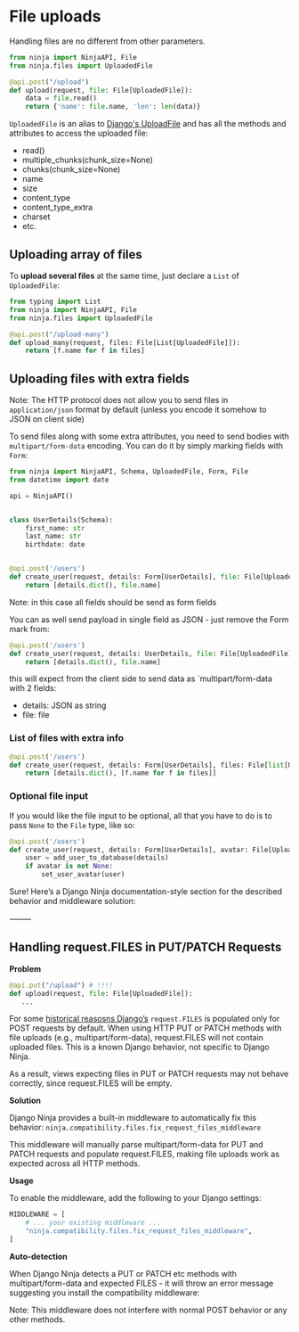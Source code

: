 # File uploads

Handling files are no different from other parameters.

```python hl_lines="1 2 5"
from ninja import NinjaAPI, File
from ninja.files import UploadedFile

@api.post("/upload")
def upload(request, file: File[UploadedFile]):
    data = file.read()
    return {'name': file.name, 'len': len(data)}
```


`UploadedFile` is an alias to [Django's UploadFile](https://docs.djangoproject.com/en/stable/ref/files/uploads/#django.core.files.uploadedfile.UploadedFile) and has all the methods and attributes to access the uploaded file:

 - read()
 - multiple_chunks(chunk_size=None)
 - chunks(chunk_size=None)
 - name
 - size
 - content_type
 - content_type_extra
 - charset
 - etc.

## Uploading array of files

To **upload several files** at the same time, just declare a `List` of `UploadedFile`:


```python hl_lines="1 6"
from typing import List
from ninja import NinjaAPI, File
from ninja.files import UploadedFile

@api.post("/upload-many")
def upload_many(request, files: File[List[UploadedFile]]):
    return [f.name for f in files]
```

## Uploading files with extra fields

Note: The HTTP protocol does not allow you to send files in `application/json` format by default (unless you encode it somehow to JSON on client side)

To send files along with some extra attributes, you need to send bodies with `multipart/form-data` encoding. You can do it by simply marking fields with `Form`:

```python hl_lines="14"
from ninja import NinjaAPI, Schema, UploadedFile, Form, File
from datetime import date

api = NinjaAPI()


class UserDetails(Schema):
    first_name: str
    last_name: str
    birthdate: date


@api.post('/users')
def create_user(request, details: Form[UserDetails], file: File[UploadedFile]):
    return [details.dict(), file.name]

```

Note: in this case all fields should be send as form fields

You can as well send payload in single field as JSON - just remove the Form mark from:

```python
@api.post('/users')
def create_user(request, details: UserDetails, file: File[UploadedFile]):
    return [details.dict(), file.name]

```

this will expect from the client side to send data as `multipart/form-data with 2 fields:
  
  - details: JSON as string
  - file: file


### List of files with extra info

```python
@api.post('/users')
def create_user(request, details: Form[UserDetails], files: File[list[UploadedFile]]):
    return [details.dict(), [f.name for f in files]]
```

### Optional file input

If you would like the file input to be optional, all that you have to do is to pass `None` to the `File` type, like so:

```python
@api.post('/users')
def create_user(request, details: Form[UserDetails], avatar: File[UploadedFile] = None):
    user = add_user_to_database(details)
    if avatar is not None:
        set_user_avatar(user)
```



Sure! Here’s a Django Ninja documentation-style section for the described behavior and middleware solution:

⸻

## Handling request.FILES in PUT/PATCH Requests

**Problem**

```python
@api.put("/upload") # !!!!
def upload(request, file: File[UploadedFile]):
   ...
```

For some [historical reasosns Django’s](https://groups.google.com/g/django-users/c/BeBKj_6qNsc) `request.FILES` is populated only for POST requests by default. When using HTTP PUT or PATCH methods with file uploads (e.g., multipart/form-data), request.FILES will not contain uploaded files. This is a known Django behavior, not specific to Django Ninja.

As a result, views expecting files in PUT or PATCH requests may not behave correctly, since request.FILES will be empty.

**Solution**

Django Ninja provides a built-in middleware to automatically fix this behavior:
`ninja.compatibility.files.fix_request_files_middleware`

This middleware will manually parse multipart/form-data for PUT and PATCH requests and populate request.FILES, making file uploads work as expected across all HTTP methods.

**Usage**

To enable the middleware, add the following to your Django settings:

```python
MIDDLEWARE = [
    # ... your existing middleware ...
    "ninja.compatibility.files.fix_request_files_middleware",
]
```

**Auto-detection**

When Django Ninja detects a PUT or PATCH  etc methods with multipart/form-data and expected FILES  - it will throw an error message suggesting you install the compatibility middleware:


Note: This middleware does not interfere with normal POST behavior or any other methods.


